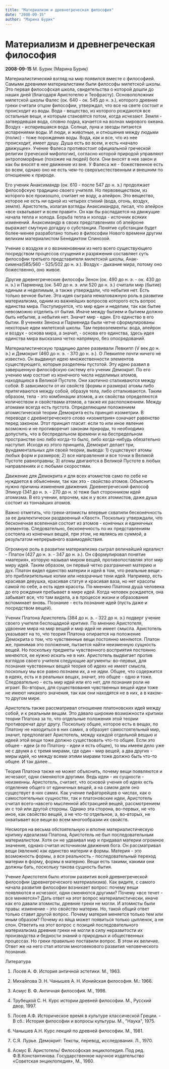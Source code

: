 ```yaml
---
title: "Материализм и древнегреческая философия"
date: "2008-09-15"
author: "Марина Бурик"
---
```


# Материализм и древнегреческая философия

**2008-09-15** М. Бурик (Марина Бурик)

Материалистический взгляд на мир появился вместе с философией. Самыми древними материалистами были философы милетской школы. Это первая философская школа, свидетельства о которой дошли до наших дней (благодаря Аристотелю и Теофрасту). Основоположник милетской школы Фалес (ок. 640 - ок. 545 до н. э.), которого древние греки считали отцом философии, утверждал, что все на свете состоит и происходит из воды. Вода - вещество, из которого рождаются все остальные вещи, и которым становятся потом, когда исчезают. Земля - затвердевшая вода, словно лодка, качается на волнах мирового океана. Воздух - испарившаяся вода. Солнце, луна и звезды питаются испарениями воды. И люди, и животные, и отношения между людьми (полис) - тоже порождения воды. Вода, как и все, что из нее происходит, имеет душу. Душа есть во всем, и есть «начало движущее». Учение Фалеса противостоит официальной греческой религии (греческой мифологии), согласно которой природой управляют антропоморфные (похожие на людей) боги. Они вносят в нее закон и как бы вносят в нее движение из вне. У Фалеса же - божественное есть во всем, однако оно не есть чем-то сверхъестественным и внешним по отношению к природе.

Его ученик Анаксимандр (ок. 610 - после 547 до н. э.) продолжает философскую традицию своего учителя. Но первовеществом, из которого все произошло, считает не воду, а апейрон. Это вещество, которое не есть ни одной из четырех стихий (вода, огонь, воздух, земля). Аристотель, излагая взгляды Анаксимандра, писал, что апейрон «все охватывает и всем пра­вит». Он как бы распадается на движущие начала тепла и хо­лода. Борьба тепла и холода - источник всяких изменений. Анаксимандр в своих представлениях об апейроне выражает смутную догадку о субстанции. Понятие субстанции будет более-менее разработано только в философии Нового времени другим великим материалистом Бенедиктом Спинозой.

Учение о воздухе и о возникновении из него всего существующего посредством процессов сгущения и разряжения составляет суть философии третьего представителя милетской школы, Анак­симена(585/560 - 525/502 до н. э.). Воздух - дыхание мира, потому оно божественно, оно живое.

Другие древнегреческие философы Зенон (ок. 490 до н. э. - ок. 430 до н. э.) и Парменид (ок. 540 до н. э. или 520 до н. э.) считали мир (бытие) единым и неделимым, а также утверждали, что небытия нет. Есть только вечное бытие. Эта идея сыграла немаловажную роль в развитии материализма, одним из важнейших вопросов которого есть вопрос единства мира. Постулируется, что мир един и неделим, так как бытие невозможно отделить от бытия. Иначе между бытием и бытием должно быть небытие, а небытия нет. Значит мир - един. Его единство в его бытии. В учениях Зенона и Парменида были четче сформулированы некоторые идеи милетской школы. Там первоэлементы: вода, апейрон и воздух - основа мира, а значит, - основа его единства, здесь идея единства мира высказана четко напрямую, без опосредований.

Материалистическую традицию далее развивали Левкипп (V век до н. э.) и Демокрит (460 до н. э. - 370 до н. э.). О Левкиппе почти ничего не известно. Он выдвинул идею множественности элементов существующего, которые разделены пустотой. Эту идею развил в завершенную философскую систему его ученик Демокрит. По его учению мир состоит из конечного числа неделимых атомов, находящихся в Великой Пустоте. Они хаотично сталкиваются между собой. В зависимости от их свойств (формы и размера) атомы либо притягиваются между собой, образуя тела, либо отталкиваются. Таким образом, тела - это комбинации атомов, а их свойства определяются количеством и свойствами атомов, а также их расположением. Между атомами всегда есть пустота. Определяющим положением атомистической теории Демокрита есть принцип изометрии. В переводе с древнегреческого слово «изометрия» означает равенство перед законом. Этот принцип гласит: если то или иное явление возможно и не противоречит законам природы, то необходимо допустить, что в беспредельном времени и на беспредельном пространстве оно либо когда-то было, либо когда-нибудь обязательно наступит. Исходя из этого принципа, Демокрит делает три, фундаментальных для своей теории, вывода: 1) существуют атомы любых форм и размеров; 2) все направления и все точки в Великой Пустоте равноправны; 3) атомы двигаются в Великой Пустоте в любых направлениях и с любыми скоростями.

Движение для Демокрита и для всех атомистов само по себе не нуждается в объяснении, так как это - свойство атомов. Объяснить нужно причины изменения движения. Древнегреческий философ Эпикур (341 до н. э. - 270 до н. э) тоже был сторонником идей атомизма. В его учении, впрочем, как и у всех атомистов, даже душа состоит из тончайших атомов.

Важно отметить, что греки-атомисты впервые схватили бесконечность за ее диалектически раздвоенный «Хвост». Поскольку утверждали, что бесконечная вселенная состоит из атомов - конечных и единичных элементов. Следовательно, бесконечность по их представлениям состояла из конечных вещей, при этом, не являясь их суммой, а результатом непрерывного взаимодействия.

Огромную роль в развитии материализма сыграл величайший идеалист - Платон (427 до н. э. - 347 до н. э.). Он сформулировал понятие «материя», которую называл миром вещей, противопоставляя этот мир миру идей. Таким образом, он первый четко разграничил материю и дух. Платон видел единство материи и идей в том, что реальные вещи - это приблизительные копии или невзрачные тени идей. Например, есть красивая девушка, красивая статуя и красивая ваза, но нет красоты самой по себе, а есть идея красоты. По мнению Платона душа человека до его рождения пребывает в мире идей. Когда человек рождается, она забывает все, что там видела, а в процессе жизни и образования вспоминает вновь. Познание - есть познание идей (пусть даже и посредством вещей).

Ученик Платона Аристотель (384 до н. э. - 322 до н. э.) подверг учение своего учителя беспощадной критике. По мнению Аристотеля, удвоение мира на мир вещей и мир идей не имеет смысла. Аристотель указывает на то, что теория Платона опирается на положение Демокрита о том, что чувственные вещи постоянно меняются. Платон же, принимая это положение, пытается найти неизменную сущность вещей. Но поскольку предметы чувственного восприятия постоянно меняются, ее нужно искать не в них. Аристотель выдвигает против взглядов своего учителя следующие аргументы: во-первых, для познания чувственных вещей теория об идеях не имеет смысла, поскольку мы все равно познаем их, а не идеи. Общее, что содержится в идеях, есть и в реальных вещах, значит, это общее - одно и тоже. Следовательно - есть мир идей или его нет, для познания роли не играет. Во-вторых, для существования чувственных вещей идеи тоже не имеют никакого значения, так как они находятся не в них, а в каком-то другом мире.

Аристотель также рассматривал отношение платоновских идей между собой, и к реальным вещам. Это давало широкие возможности критики теории Платона за то, что отдельные положения этой теории противоречат друг другу. Поскольку общее, которое есть в вещах, по Платону не находиться в них самих, а образует самостоятельный мир, значит, предполагает Аристотель, между каждой отдельной вещью и идеей этой вещи тоже должно существовать что-то общее. Если это общее - идеи (а по Платону - идеи и есть общее), то мы имеем дело уже не с двумя а с тремя мирами, где один - мир вещей, а два других - миры идей, но между всеми этими мирами тоже должно быть что-то общее. И так далее...

Теория Платона также не может объяснить, почему вещи появляются и исчезают, одни сменяются другими. Ведь идеи - их сущности - неизменны. Аристотель, считает, что основой учения об идеях есть отделение общего от единичных вещей, а на самом деле оно существует в них самих. Как учение пифагорейцев о числах, как о самостоятельных сущностях, так и платоновские идеи, Аристотель считал всего-навсего мысленной абстракцией вещей, рассмотрением их с той или другой стороны. Однако эта сторона, во-первых, не что иное, как свойство вещей, а не что-то отдельное, а, во-вторых, не охватывает все вещи во всем многообразии их свойств.

Несмотря на весьма обстоятельную и вполне материалистическую критику идеализма Платона, Аристотель не был последовательным материалистом. Хотя он не удваивал мир и придавал материи огромное значение, однако считал источником движения бога. Он рассматривал вещи (явления) как единство материи и формы. Материя - это возможность формы, а вся реальность - последовательный переход материи в форму, формы в материю. Вещи есть такими, какими они должны бать, поскольку такова сущность бытия.

Учение Аристотеля было итогом развития всей древнегреческой философии (древнегреческого материализма). Как видите, с самого начала развития философии возникает вопрос: почему вещи появляются и исчезают, одни сменяются другими? Почему «все течет - все меняется»? Дать ответ на этот вопрос материалистически, иначе как его давали атомисты, древние греки не могли. И атомисты были правы: изменение - это свойство материи. Но, такой общий ответ только ставит другой вопрос. Почему материя меняется только тем или иным образом? Почему из яйца может появиться только цыпленок, а не слон. Ответить на этот вопрос с позиций последовательного материализма древние греки не могли в силу неразвитости их производства и бедности знаний о природных и общественных процессах. Но греки правильно поставили вопрос. В этом их величие. Ответ же на него стал итогом многовекового развития человеческого познания.

Литература

1) Лосев А. Ф. История античной эстетики. М., 1963.

2) Михайлова Э. Н. Чанышев А. Н. Ионийская философия. М.: 1966.

3) Асмус В. Ф. Античная философия. М., 1998.

4) Трубецкой С. Н. Курс истории древней философии. М., Русский двор, 1997.

5) Лосев А.Ф. Историческое время в культуре классической Греции. - В сб.: История философии и вопросы культуры. М., "Наука", 1975.

6) Чанышев А.Н. Курс лекций по древней философии. М., 1981.

7) С.Я. Лурье. Демокрит: Тексты, перевод, исследования. Л., 1970.

8) Асмус В. Аристотель/ Философская энциклопедия. Под ред. Ф.В.Константинова. Государственное научное издательство «Советская энциклопедия», М., 1960.
